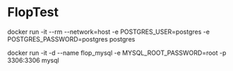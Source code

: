 # FlopTest

docker run -it --rm --network=host -e POSTGRES_USER=postgres -e POSTGRES_PASSWORD=postgres postgres

docker run -it -d --name flop_mysql -e MYSQL_ROOT_PASSWORD=root -p 3306:3306 mysql

